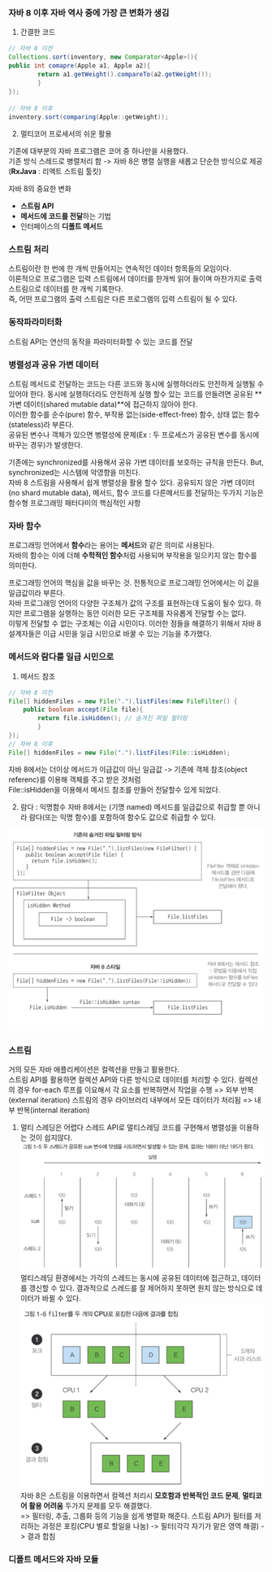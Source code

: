### 자바 8 이후 자바 역사 중에 가장 큰 변화가 생김  
1. 간결한 코드
```java
// 자바 8 이전
Collections.sort(inventory, new Comparator<Apple>(){
public int comapre(Apple a1, Apple a2){
        return a1.getWeight().compareTo(a2.getWeight());
        }
});

// 자바 8 이후
inventory.sort(comparing(Apple::getWeight));
```
2. 멀티코어 프로세서의 쉬운 활용  

[//]: # (TODO 스레드 공부 )
기존에 대부분의 자바 프로그램은 코어 중 하나만을 사용했다.  
기존 방식 스레드로 병렬처리 함 -> 자바 8은 병렬 실행을 새롭고 단순한 방식으로 제공(**RxJava** : 리액트 스트림 툴킷)  

자바 8의 중요한 변화
- **스트림 API**
- **메서드에 코드를 전달**하는 기법
- 인터페이스의 **디폴트 메서드**

### 스트림 처리
스트림이란 한 번에 한 개씩 만들어지는 연속적인 데이터 항목들의 모임이다.  
이론적으로 프로그램은 입력 스트림에서 데이터를 한개씩 읽어 들이며 마찬가지로 출력 스트림으로 데이터를 한 개씩 기록한다.  
즉, 어떤 프로그램의 출력 스트림은 다른 프로그램의 입력 스트림이 될 수 있다.

### 동작파라미터화
스트림 API는 연산의 동작을 파라미터화할 수 있는 코드를 전달

### 병렬성과 공유 가변 데이터
스트림 메서드로 전달하는 코드는 다른 코드와 동시에 실행하더라도 안전하게 실행될 수 있어야 한다. 
동시에 실행하더라도 안전하게 실행 할수 있는 코드를 만들려면 공유된 **가변 데이터(shared mutable data)**에 접근하지 않아야 한다.  
이러한 함수를 순수(pure) 함수, 부작용 없는(side-effect-free) 함수, 상태 없는 함수(stateless)라 부른다.  
공유된 변수나 객체가 있으면 병렬성에 문제(Ex : 두 프로세스가 공유된 변수를 동시에 바꾸는 경우)가 발생한다.  

[//]: # (TODO synchronized 공부)
기존에는 synchronized를 사용해서 공유 가변 데이터를 보호하는 규칙을 만든다. But, synchronized는 시스템에 악영향을 미친다.  
자바 8 스트림을 사용해서 쉽게 병렬성을 활용 할수 있다.
공유되지 않은 가변 데이터(no shard mutable data), 메서드, 함수 코드를 다른메서드를 전달하는 두가지 기능은 함수형 프로그래밍 패터다미의 핵심적인 사항

### 자바 함수
프로그래밍 언어에서 **함수**라는 용어는 **메서드**와 같은 의미로 사용된다.  
자바의 함수는 이에 더해 **수학적인 함수**처럼 사용되며 부작용을 일으키지 않는 함수를 의미한다.

프로그래밍 언어의 핵심을 값을 바꾸는 것. 전통적으로 프로그래밍 언어에서는 이 값을 일급값이라 부른다.  
자바 프로그래밍 언어의 다양한 구조체가 값의 구조를 표현하는데 도움이 될수 있다. 하지만 프로그램을 실행하는 동안 이러한 모든 구조체를 자유롭게 전달할 수는 없다.  
이렇게 전달할 수 없는 구조체는 이급 시민이다. 이러한 점들을 해결하기 위해서 자바 8 설계자들은 이급 시민을 일급 시민으로 바꿀 수 있는 기능을 추가했다.

### 메서드와 람다를 일급 시민으로
1. 메서드 참조
```java
// 자바 8 이전
File[] hiddenFiles = new File(".").listFiles(new FileFilter() {
    public boolean accept(File file){
        return file.isHidden(); // 숨겨진 파일 필터링
        }
});
// 자바 8 이후
File[] hiddenFiles = new File(".").listFiles(File::isHidden);
```
자바 8에서는 더이상 메서드가 이급값이 아닌 일급값 -> 기존에 객체 참조(object referenc)를 이용해 객체를 주고 받은 것처럼  
File::isHidden을 이용해서 메서드 참조를 만들어 전달할수 있게 되었다.  

2. 람다 : 익명함수
자바 8에서는 (기명 named) 메서드를 일급값으로 취급할 뿐 아니라 람다(또는 익명 함수)를 포함하여 함수도 값으로 취급할 수 있다.

![메서드전달](./img/ch01-01-메서드전달.png)

[//]: # (TODO 스트림 공부)
### 스트림
거의 모든 자바 애플리케이션은 컬렉션을 만들고 활용한다.  
스트림 API를 활용하면 컬렉션 API와 다른 방식으로 데이터를 처리할 수 있다.
컬렉션의 경우 for-each 루프를 이요해서 각 요소를 반복하면서 작업을 수행 => 외부 반복(external iteration)
스트림의 경우 라이브러리 내부에서 모든 데이터가 처리됨 => 내부 반복(internal iteration)

1. 멀티 스레딩은 어렵다
 스레드 API로 멀티스레딩 코드를 구현해서 병렬성을 이용하는 것이 쉽지않다.
![멀티스레딩](./img/ch01-02-멀티스레딩.png)
멀티스레딩 환경에서는 가각의 스레드는 동시에 공유된 데이터에 접근하고, 데이터를 갱신할 수 있다. 결과적으로 스레드를 잘 제어하지 못하면 원치 않는 방식으로 데이터가 바뀔 수 있다.
![스트림](./img/ch01-03-스트림.png)
자바 8은 스트림을 이용하면서 컬렉션 처리시 **모호함과 반복적인 코드 문제**, **멀티코어 활용 어려움** 두가지 문제를 모두 해결했다.  
=> 필터링, 추출, 그룹화 등의 기능을 쉽게 병렬화 해준다.
스트림 API가 필터를 저리하는 과정은 포킹(CPU 별로 할일을 나눔) -> 필터(각각 자기가 맡은 영역 해결) -> 결과 합침

### 디폴트 메서드와 자바 모듈
